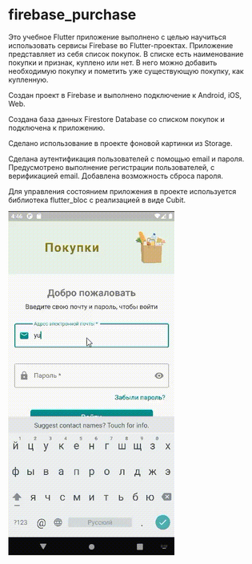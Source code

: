 # firebase_purchase

Это учебное Flutter приложение выполнено с целью научиться использовать сервисы Firebase во Flutter-проектах. Приложение представляет из себя  список покупок. В списке есть наименование покупки и признак, куплено или нет. В него можно добавить необходимую покупку и пометить уже существующую покупку, как купленную.

Создан проект в Firebase и выполнено подключение к Android, iOS, Web.

Создана база данных Firestore Database со списком покупок и подключена к приложению.

Сделано использование в проекте фоновой картинки из Storage.

Сделана аутентификация пользователей с помощью email и пароля. Предусмотрено выполнение регистрации пользователей, с верификацией email. Добавлена возможность сброса пароля.

Для управления состоянием приложения в проекте используется библиотека flutter_bloc с реализацией в виде Cubit.

![](firebase_purchase.gif)